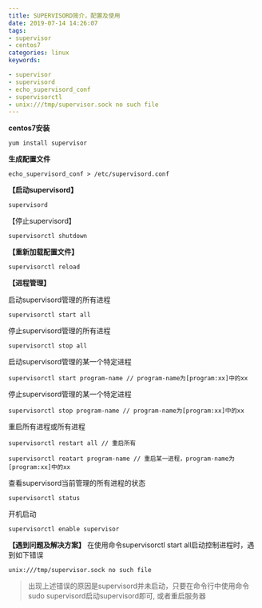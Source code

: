 ```yaml
---
title: SUPERVISORD简介，配置及使用
date: 2019-07-14 14:26:07
tags:
- supervisor
- centos7
categories: linux
keywords:

- supervisor
- supervisord
- echo_supervisord_conf
- supervisorctl
- unix:///tmp/supervisor.sock no such file
---
```


**centos7安装**

    yum install supervisor

**生成配置文件**

    echo_supervisord_conf > /etc/supervisord.conf

**【启动supervisord】**

    supervisord

【停止supervisord】

    supervisorctl shutdown

**【重新加载配置文件】**

    supervisorctl reload

**【进程管理】**

启动supervisord管理的所有进程

    supervisorctl start all

停止supervisord管理的所有进程

    supervisorctl stop all

启动supervisord管理的某一个特定进程

    supervisorctl start program-name // program-name为[program:xx]中的xx

停止supervisord管理的某一个特定进程

    supervisorctl stop program-name // program-name为[program:xx]中的xx

重启所有进程或所有进程

    supervisorctl restart all // 重启所有

    supervisorctl reatart program-name // 重启某一进程，program-name为[program:xx]中的xx

查看supervisord当前管理的所有进程的状态

    supervisorctl status

开机启动

    supervisorctl enable supervisor

**【遇到问题及解决方案】**
在使用命令supervisorctl start all启动控制进程时，遇到如下错误

    unix:///tmp/supervisor.sock no such file

> 出现上述错误的原因是supervisord并未启动，只要在命令行中使用命令sudo supervisord启动supervisord即可, 或者重启服务器


